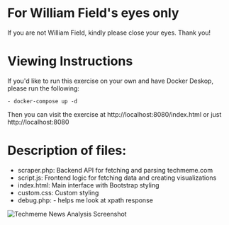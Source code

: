 # For William Field's eyes only
If you are not William Field, kindly please close your eyes. Thank you!

# Viewing Instructions
If you'd like to run this exercise on your own and have Docker Deskop, please run the following:

```
- docker-compose up -d
```

Then you can visit the exercise at http://localhost:8080/index.html or just http://localhost:8080

# Description of files:
- scraper.php: Backend API for fetching and parsing techmeme.com
- script.js: Frontend logic for fetching data and creating visualizations
- index.html: Main interface with Bootstrap styling
- custom.css: Custom styling
- debug.php: - helps me look at xpath response

![Techmeme News Analysis Screenshot](https://i.postimg.cc/s2WxPPjR/Screenshot-2025-03-08-125526.png)
